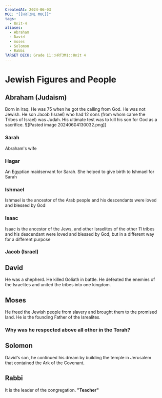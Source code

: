 ```yaml
---
CreatedAt: 2024-06-03
MOC: "[[HRT3M1 MOC]]"
tags:
  - Unit-4
aliases:
  - Abraham
  - David
  - moses
  - Solomon
  - Rabbi
TARGET DECK: Grade 11::HRT3M1::Unit 4
---
```


# Jewish Figures and People

## Abraham (Judaism)
Born in Iraq. He was 75 when he got the calling from God. He was not Jewish. He son Jacob (Israel) who had 12 sons (from whom came the Tribes of Israel) was Judah.
His ultimate test was to kill his son for God as a sacrifice.
![[Pasted image 20240604130032.png]]


### Sarah
Abraham's wife



### Hagar
An Egyptian maidservant for Sarah. She helped to give birth to Ishmael for Sarah



### Ishmael
Ishmael is the ancestor of the Arab people and his descendants were loved and blessed by God



### Isaac
Isaac is the ancestor of the Jews, and other Israelites of the other 11 tribes and his descendant were loved and blessed by God, but in a different way for a different purpose



### Jacob (Israel)

## David
He was a shepherd. He killed Goliath in battle. He defeated the enemies of the Israelites and united the tribes into one kingdom.



## Moses
He freed the Jewish people from slavery and brought them to the promised land. He is the founding Father of the Isrealites.



### Why was he respected above all other in the Torah?

## Solomon
David's son, he continued his dream by building the temple in Jerusalem that contained the Ark of the Covenant.



## Rabbi
It is the leader of the congregation. **"Teacher"**

